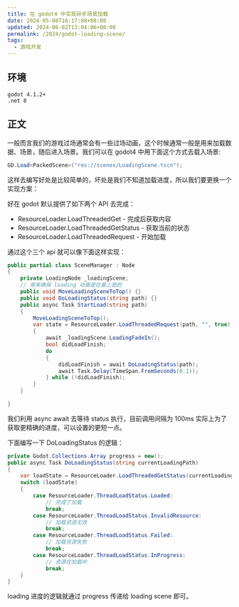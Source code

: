 ```yaml
---
title: 在 godot4 中实现异步场景加载
date: 2024-05-08T16:17:00+08:00
updated: 2024-06-02T13:04:06+08:00
permalink: /2024/godot-loading-scene/
tags:
  - 游戏开发
---
```

## 环境

```
godot 4.1.2+
.net 8
```


## 正文

一般而言我们的游戏过场通常会有一些过场动画，这个时候通常一般是用来加载数据、场景，随后进入场景。我们可以在 godot4 中用下面这个方式去载入场景:

```csharp
GD.Load<PackedScene>("res://scenes/LoadingScene.tscn");
```

这样去编写好处是比较简单的，坏处是我们不知道加载进度，所以我们要更换一个实现方案：


<!-- more --> 

好在 godot 默认提供了如下两个 API 去完成：

+ ResourceLoader.LoadThreadedGet - 完成后获取内容
+ ResourceLoader.LoadThreadedGetStatus - 获取当前的状态
+ ResourceLoader.LoadThreadedRequest - 开始加载

通过这个三个 api 就可以像下面这样实现：

```csharp
public partial class SceneManager : Node  
{
	private LoadingNode _loadingScene;
	// 用来确保 loading 动画是在最上面的
	public void MoveLoadingSceneToTop() {}
	public void DoLoadingStatus(string path) {}
	public async Task StartLoad(string path) 
	{
		MoveLoadingSceneToTop();
		var state = ResourceLoader.LoadThreadedRequest(path, "", true);
		{  
		    await _loadingScene.LoadingFadeIn();  
		    bool didLoadFinish;  
		    do  
		    {  
		        didLoadFinish = await DoLoadingStatus(path);  
		        await Task.Delay(TimeSpan.FromSeconds(0.1));  
		    } while (!didLoadFinish);  
		}
	}
	
}
```

我们利用 async await 去等待 status 执行，目前调用间隔为 100ms 实际上为了获取更精确的进度，可以设置的更短一点。

下面编写一下 DoLoadingStatus 的逻辑：

```csharp
private Godot.Collections.Array progress = new();
public async Task DoLoadingStatus(string currentLoadingPath)  
{  
    var loadState = ResourceLoader.LoadThreadedGetStatus(currentLoadingPath, progress);  
    switch (loadState)  
    {        
		case ResourceLoader.ThreadLoadStatus.Loaded:  
			// 完成了加载	
            break;  
        case ResourceLoader.ThreadLoadStatus.InvalidResource:  
            // 加载资源无效
            break;  
        case ResourceLoader.ThreadLoadStatus.Failed:  
            // 加载资源失败
            break;  
        case ResourceLoader.ThreadLoadStatus.InProgress:  
            // 资源在加载中
            break;  
    }  
}
```

loading 进度的逻辑就通过 progress 传递给 loading scene 即可。